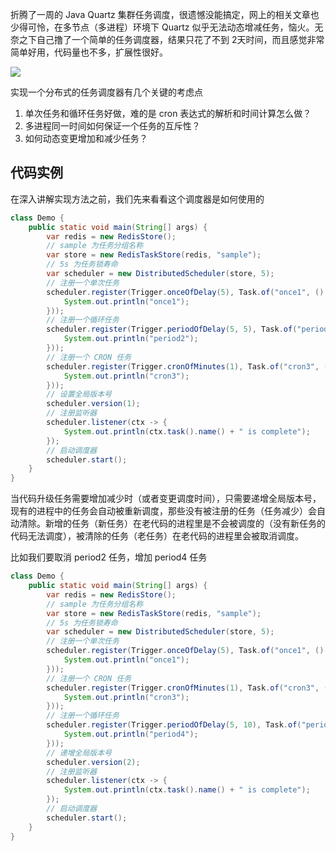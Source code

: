 折腾了一周的 Java Quartz 集群任务调度，很遗憾没能搞定，网上的相关文章也少得可怜，在多节点（多进程）环境下 Quartz 似乎无法动态增减任务，恼火。无奈之下自己撸了一个简单的任务调度器，结果只花了不到 2天时间，而且感觉非常简单好用，代码量也不多，扩展性很好。

![](https://user-gold-cdn.xitu.io/2019/4/29/16a682144a242fdf?w=776&h=265&f=png&s=22307)

实现一个分布式的任务调度器有几个关键的考虑点

1. 单次任务和循环任务好做，难的是 cron 表达式的解析和时间计算怎么做？
2. 多进程同一时间如何保证一个任务的互斥性？
3. 如何动态变更增加和减少任务？

## 代码实例

在深入讲解实现方法之前，我们先来看看这个调度器是如何使用的

```java
class Demo {
    public static void main(String[] args) {
        var redis = new RedisStore();
        // sample 为任务分组名称
        var store = new RedisTaskStore(redis, "sample");
        // 5s 为任务锁寿命
        var scheduler = new DistributedScheduler(store, 5);
        // 注册一个单次任务
        scheduler.register(Trigger.onceOfDelay(5), Task.of("once1", () -> {
            System.out.println("once1");
        }));
        // 注册一个循环任务
        scheduler.register(Trigger.periodOfDelay(5, 5), Task.of("period2", () -> {
            System.out.println("period2");
        }));
        // 注册一个 CRON 任务
        scheduler.register(Trigger.cronOfMinutes(1), Task.of("cron3", () -> {
            System.out.println("cron3");
        }));
        // 设置全局版本号
        scheduler.version(1);
        // 注册监听器
        scheduler.listener(ctx -> {
            System.out.println(ctx.task().name() + " is complete");
        });
        // 启动调度器
        scheduler.start();
    }
}
```

当代码升级任务需要增加减少时（或者变更调度时间），只需要递增全局版本号，现有的进程中的任务会自动被重新调度，那些没有被注册的任务（任务减少）会自动清除。新增的任务（新任务）在老代码的进程里是不会被调度的（没有新任务的代码无法调度），被清除的任务（老任务）在老代码的进程里会被取消调度。

比如我们要取消 period2 任务，增加 period4 任务

```java
class Demo {
    public static void main(String[] args) {
        var redis = new RedisStore();
        // sample 为任务分组名称
        var store = new RedisTaskStore(redis, "sample");
        // 5s 为任务锁寿命
        var scheduler = new DistributedScheduler(store, 5);
        // 注册一个单次任务
        scheduler.register(Trigger.onceOfDelay(5), Task.of("once1", () -> {
            System.out.println("once1");
        }));
        // 注册一个 CRON 任务
        scheduler.register(Trigger.cronOfMinutes(1), Task.of("cron3", () -> {
            System.out.println("cron3");
        }));
        // 注册一个循环任务
        scheduler.register(Trigger.periodOfDelay(5, 10), Task.of("period4", () -> {
            System.out.println("period4");
        }));
        // 递增全局版本号
        scheduler.version(2);
        // 注册监听器
        scheduler.listener(ctx -> {
            System.out.println(ctx.task().name() + " is complete");
        });
        // 启动调度器
        scheduler.start();
    }
}
```
